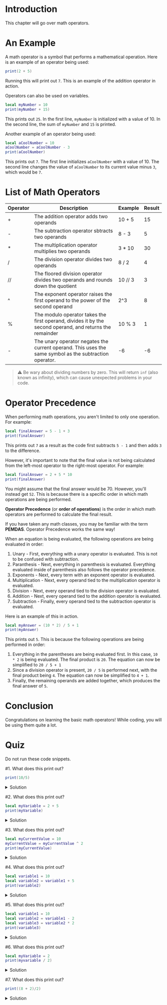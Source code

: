 # Introduction

This chapter will go over math operators.

# An Example

A math operator is a symbol that performs a mathematical operation. Here is an example of an operator being used:

```lua
print(2 + 5)
```

Running this will print out `7`. This is an example of the addition operator in action.

Operators can also be used on variables.

```lua
local myNumber = 10
print(myNumber + 15)
```

This prints out `25`. In the first line, `myNumber` is initialized with a value of 10. In the second line, the sum of `myNumber` and `15` is printed.

Another example of an operator being used:

```lua
local aCoolNumber = 10
aCoolNumber = aCoolNumber - 3
print(aCoolNumber)
```

This prints out `7`. The first line initializes `aCoolNumber` with a value of 10. The second line changes the value of `aCoolNumber` to its current value minus `3`, which would be `7`.

# List of Math Operators

| Operator | Description | Example | Result
| --- | ----------- | ----------- | --- |
| + | The addition operator adds two operands | 10 + 5 | 15 |
| - | The subtraction operator sbtracts two operands | 8 - 3 | 5 |
| * | The multiplication operator multiplies two operands | 3 * 10 | 30 |
| / | The division operator divides two operands | 8 / 2 | 4 |
| // | The floored division operator divides two operands and rounds down the quotient | 10 // 3 | 3 |
| ^ | The exponent operator raises the first operand to the power of the second operand | 2^3 | 8 |
| % | The modulo operator takes the first operand, divides it by the second operand, and returns the remainder | 10 % 3 | 1 |
| - | The unary operator negates the current operand. This uses the same symbol as the subtraction operator. | -6 | -6 |

>⚠️ Be wary about dividing numbers by zero. This will return `inf` (also known as infinity), which can cause unexpected problems in your code.

# Operator Precedence

When performing math operations, you aren't limited to only one operation. For example:

```lua
local finalAnswer = 5 - 1 + 3
print(finalAnswer)
```

This prints out `7` as a result as the code first subtracts `5 - 1` and then adds `3` to the difference. 

However, it's important to note that the final value is not being calculated from the left-most operator to the right-most operator. For example:

```lua
local finalAnswer = 2 + 5 * 10
print(finalAnswer)
```

You might assume that the final answer would be 70. However, you'll instead get `52`. This is because there is a specific order in which math operations are being performed.

**Operator Precedence** (or **order of operations**) is the order in which math operators are performed to calculate the final result.

If you have taken any math classes, you may be familiar with the term **PEMDAS**. Operator Precedence works the same way!

When an equation is being evaluated, the following operations are being evaluated in order:

1. Unary - First, everything with a unary operator is evaluated. This is not to be confused with subtraction.
2. Paranthesis - Next, everything in parenthesis is evaluated. Everything evaluated inside of parenthesis also follows the operator precedence.
3. Exponents - Next, every term with an exponent operator is evaluated.
4. Multiplication - Next, every operand tied to the multiplication operator is evaluated.
5. Division - Next, every operand tied to the division operator is evaluated.
6. Addition - Next, every operand tied to the addition operator is evaluated.
7. Subtraction - Finally, every operand tied to the subtraction operator is evaluated.

Here is an example of this in action.

```lua
local myAnswer = (10 * 2) / 5 + 1
print(myAnswer)
```

This prints out `5`. This is because the following operations are being performed in order:

1. Everything in the parentheses are being evaluated first. In this case, `10 * 2` is being evaluated. The final product is `20`. The equation can now be simplified to `20 / 5 + 1`
2. Since a division operator is present, `20 / 5` is performed next, with the final product being `4`. The equation can now be simplified to `4 + 1`.
3. Finally, the remaining operands are added together, which produces the final answer of `5`.


# Conclusion
 
Congratulations on learning the basic math operators! While coding, you will be using them quite a lot.

# Quiz

Do not run these code snippets.

#1. What does this print out?

```lua
print(10/5)
```

<details>
  <summary>Solution</summary>
  2
</details>

#2. What does this print out?

```lua
local myVariable = 2 + 5
print(myVariable)
```

<details>
  <summary>Solution</summary>
  7
</details>

#3. What does this print out?

```lua
local myCurrentValue = 10
myCurrentValue = myCurrentValue ^ 2
print(myCurrentValue)
```

<details>
  <summary>Solution</summary>
  100
</details>

#4. What does this print out?

```lua
local variable1 = 10
local variable2 = variable1 + 5
print(variable2)
```

<details>
  <summary>Solution</summary>
  15
</details>

#5. What does this print out?

```lua
local variable1 = 10
local variable2 = variable1 - 2
local variable3 = variable2 * 2
print(variable3)
```

<details>
  <summary>Solution</summary>
  16
</details>

#6. What does this print out?

```lua
local myVariable = 2
print(myvariable / 2)
```

<details>
  <summary>Solution</summary>
  The code errors as it tries to perform an arithmetic on a nil value as there is no variable named `myvariable`
</details>

#7. What does this print out?

```lua
print((8 + 2)/2)
```

<details>
  <summary>Solution</summary>
  5
</details>

